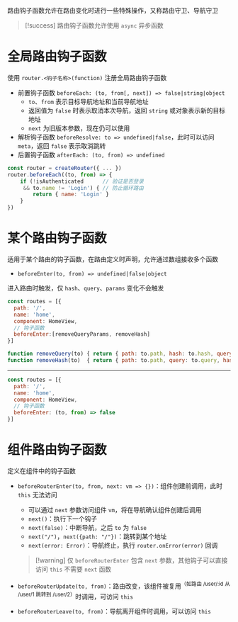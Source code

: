 路由钩子函数允许在路由变化时进行一些特殊操作，又称路由守卫、导航守卫

> [!success] 路由钩子函数允许使用 `async` 异步函数

# 全局路由钩子函数

使用 `router.<钩子名称>(function)` 注册全局路由钩子函数

* 前置钩子函数 `beforeEach: (to, from[, next]) => false|string|object`
    * `to`、`from` 表示目标导航地址和当前导航地址
    * 返回值为 `false` 时表示取消本次导航，返回 `string` 或对象表示新的目标地址
    * `next` 为旧版本参数，现在仍可以使用
* 解析钩子函数 `beforeResolve: to => undefined|false`，此时可以访问 `meta`，返回 `false` 表示取消跳转
* 后置钩子函数 `afterEach: (to, from) => undefined`

```js
const router = createRouter({ ... })
router.beforeEach((to, from) => {
    if (!isAuthenticated      // 验证是否登录
     && to.name != 'Login') { // 防止循环路由
        return { name: 'Login' }
    }
})
```

# 某个路由钩子函数

适用于某个路由的钩子函数，在路由定义时声明，允许通过数组接收多个函数

* `beforeEnter(to, from) => undefined|false|object`

进入路由时触发，仅 `hash`、`query`、`params` 变化不会触发

```js
const routes = [{
  path: '/',
  name: 'home',
  component: HomeView,
  // 钩子函数
  beforeEnter:[removeQueryParams, removeHash]
}]

function removeQuery(to) { return { path: to.path, hash: to.hash, query: {} } }
function removeHash(to)  { return { path: to.path, query: to.query, hash: '' } }
```

---

```js
const routes = [{
  path: '/',
  name: 'home',
  component: HomeView,
  // 钩子函数
  beforeEnter: (to, from) => false
}]
```

# 组件路由钩子函数

定义在组件中的钩子函数

* `beforeRouterEnter(to, from, next: vm => {})`：组件创建前调用，此时 `this` 无法访问
	 - 可以通过 `next` 参数访问组件 `vm`，将在导航确认组件创建后调用
	 - `next()`：执行下一个钩子
	 - `next(false)`：中断导航，之后 `to` 为 `false`
	 - `next("/")`，`next({path: "/"})`：跳转到某个地址
	 - `next(error: Error)`：导航终止，执行 `router.onError(error)` 回调

  > [!warning] 仅 `beforeRouterEnter` 包含 `next` 参数，其他钩子可以直接访问 `this` 不需要 `next` 函数
  
* `beforeRouterUpdate(to, from)`：路由改变，该组件被复用<sup>（如路由 /user/:id 从 /user/1 跳转到 /user/2）</sup>时调用，可访问 `this`
* `beforeRouterLeave(to, from)`：导航离开组件时调用，可以访问 `this`

‍
